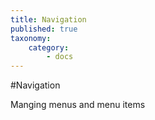 ```yaml
---
title: Navigation
published: true
taxonomy:
    category:
        - docs
---
```


#Navigation

Manging menus and menu items